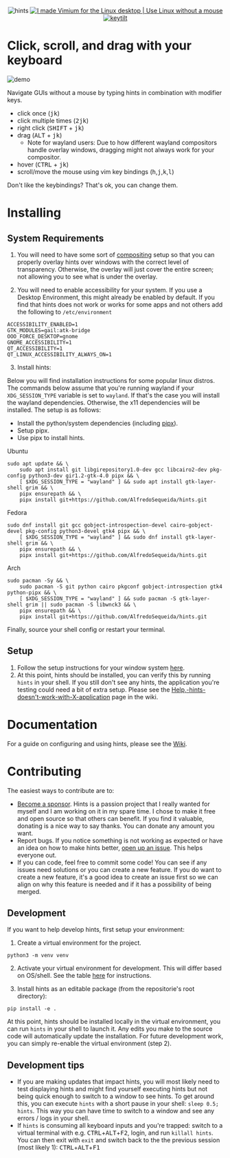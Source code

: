 <p align="center">
  <img src="https://github.com/user-attachments/assets/bca7fb8e-a4ad-435b-aa40-c26dbb017239" alt="hints" />

  <a href="https://youtu.be/b-NrnemxpBk" target="_blank">
    <img src="https://github.com/user-attachments/assets/e5b90967-8f95-4907-b6b6-2babad9b74f7" alt="I made Vimium for the Linux desktop | Use Linux without a mouse"/>
  </a>

  <a href="https://www.keytilt.xyz" target="_blank">
    <img src="https://github.com/user-attachments/assets/b44f8021-7f1f-4a60-9be4-561662266e96" alt="keytilt"/>
  </a>
</p>



# Click, scroll, and drag with your keyboard

![demo](https://github.com/user-attachments/assets/838d4043-5e21-4e61-979f-bd8fae7d4d36)

Navigate GUIs without a mouse by typing hints in combination with modifier keys.

- click once (<kbd>j</kbd><kbd>k</kbd>)
- click multiple times (<kbd>2</kbd><kbd>j</kbd><kbd>k</kbd>)
- right click (<kbd>SHIFT</kbd> + <kbd>j</kbd><kbd>k</kbd>)
- drag (<kbd>ALT</kbd> + <kbd>j</kbd><kbd>k</kbd>)
   - Note for wayland users: Due to how different wayland compositors handle overlay windows, dragging might not always work for your compositor.
- hover (<kbd>CTRL</kbd> + <kbd>j</kbd><kbd>k</kbd>)
- scroll/move the mouse using vim key bindings (<kbd>h</kbd>,<kbd>j</kbd>,<kbd>k</kbd>,<kbd>l</kbd>)

Don't like the keybindings? That's ok, you can change them.

# Installing

## System Requirements

1. You will need to have some sort of [compositing](https://wiki.archlinux.org/title/Xorg#Composite) setup so that you can properly overlay hints over windows with the correct level of transparency. Otherwise, the overlay will just cover the entire screen; not allowing you to see what is under the overlay.

2. You will need to enable accessibility for your system. If you use a Desktop Environment, this might already be enabled by default. If you find that hints does not work or works for some apps and not others add the following to `/etc/environment`

```
ACCESSIBILITY_ENABLED=1
GTK_MODULES=gail:atk-bridge
OOO_FORCE_DESKTOP=gnome
GNOME_ACCESSIBILITY=1
QT_ACCESSIBILITY=1
QT_LINUX_ACCESSIBILITY_ALWAYS_ON=1
```

3. Install hints:

Below you will find installation instructions for some popular linux distros. The commands below assume that you're running wayland if your `XDG_SESSION_TYPE` variable is set to `wayland`. If that's the case you will install the wayland dependencies. Otherwise, the x11 dependencies will be installed. The setup is as follows:

- Install the python/system dependencies (including [pipx](https://pipx.pypa.io/stable/installation/)).
- Setup pipx.
- Use pipx to install hints.

Ubuntu

```
sudo apt update && \
    sudo apt install git libgirepository1.0-dev gcc libcairo2-dev pkg-config python3-dev gir1.2-gtk-4.0 pipx && \
    [ $XDG_SESSION_TYPE = "wayland" ] && sudo apt install gtk-layer-shell grim && \
    pipx ensurepath && \
    pipx install git+https://github.com/AlfredoSequeida/hints.git
```

Fedora

```
sudo dnf install git gcc gobject-introspection-devel cairo-gobject-devel pkg-config python3-devel gtk4 pipx && \
    [ $XDG_SESSION_TYPE = "wayland" ] && sudo dnf install gtk-layer-shell grim && \
    pipx ensurepath && \
    pipx install git+https://github.com/AlfredoSequeida/hints.git
```

Arch

```
sudo pacman -Sy && \
    sudo pacman -S git python cairo pkgconf gobject-introspection gtk4 python-pipx && \
    [ $XDG_SESSION_TYPE = "wayland" ] && sudo pacman -S gtk-layer-shell grim || sudo pacman -S libwnck3 && \
    pipx ensurepath && \
    pipx install git+https://github.com/AlfredoSequeida/hints.git
```

Finally, source your shell config or restart your terminal.

## Setup

1. Follow the setup instructions for your window system [here](https://github.com/AlfredoSequeida/hints/wiki/Window-Manager-and-Desktop-Environment-Setup-Guide).
2. At this point, hints should be installed, you can verify this by running `hints` in your shell. If you still don't see any hints, the application you're testing could need a bit of extra setup. Please see the [Help,-hints-doesn't-work-with-X-application](https://github.com/AlfredoSequeida/hints/wiki/Help,-hints-doesn't-work-with-X-application) page in the wiki.

# Documentation

For a guide on configuring and using hints, please see the [Wiki](https://github.com/AlfredoSequeida/hints/wiki).

# Contributing

The easiest ways to contribute are to:

- [Become a sponsor](https://github.com/sponsors/AlfredoSequeida). Hints is a passion project that I really wanted for myself and I am working on it in my spare time. I chose to make it free and open source so that others can benefit. If you find it valuable, donating is a nice way to say thanks. You can donate any amount you want.
- Report bugs. If you notice something is not working as expected or have an idea on how to make hints better, [open up an issue](https://github.com/AlfredoSequeida/hints/issues/new). This helps everyone out.
- If you can code, feel free to commit some code! You can see if any issues need solutions or you can create a new feature. If you do want to create a new feature, it's a good idea to create an issue first so we can align on why this feature is needed and if it has a possibility of being merged.

## Development

If you want to help develop hints, first setup your environment:

1. Create a virtual environment for the project.

```
python3 -m venv venv
```

2. Activate your virtual environment for development. This will differ based on OS/shell. See the table [here](https://docs.python.org/3/library/venv.html#how-venvs-work) for instructions.

3. Install hints as an editable package (from the repositorie's root directory):

```
pip install -e .
```

At this point, hints should be installed locally in the virtual environment, you can run `hints` in your shell to launch it. Any edits you make to the source code will automatically update the installation. For future development work, you can simply re-enable the virtual environment (step 2).

## Development tips

- If you are making updates that impact hints, you will most likely need to test displaying hints and might find yourself executing hints but not being quick enough to switch to a window to see hints. To get around this, you can execute `hints` with a short pause in your shell: `sleep 0.5; hints`. This way you can have time to switch to a window and see any errors / logs in your shell.
- If `hints` is consuming all keyboard inputs and you're trapped: switch to a virtual terminal with e.g. <kbd>CTRL</kbd>+<kbd>ALT</kbd>+<kbd>F2</kbd>, login, and run `killall hints`. You can then exit with `exit` and switch back to the the previous session (most likely 1): <kbd>CTRL</kbd>+<kbd>ALT</kbd>+<kbd>F1</kbd>

